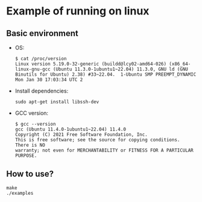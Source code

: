 # Example of running on linux

## Basic environment
* OS:
  ```shell
  $ cat /proc/version
  Linux version 5.19.0-32-generic (buildd@lcy02-amd64-026) (x86_64-linux-gnu-gcc (Ubuntu 11.3.0-1ubuntu1~22.04) 11.3.0, GNU ld (GNU Binutils for Ubuntu) 2.38) #33~22.04.  1-Ubuntu SMP PREEMPT_DYNAMIC Mon Jan 30 17:03:34 UTC 2
  ```
* Install dependencies:
  ```shell
  sudo apt-get install libssh-dev
  ```
* GCC version:
  ```shell
  $ gcc --version
  gcc (Ubuntu 11.4.0-1ubuntu1~22.04) 11.4.0
  Copyright (C) 2021 Free Software Foundation, Inc.
  This is free software; see the source for copying conditions.  There is NO
  warranty; not even for MERCHANTABILITY or FITNESS FOR A PARTICULAR PURPOSE.
  ```

## How to use?
  ```shell
  make
  ./examples
  ```
